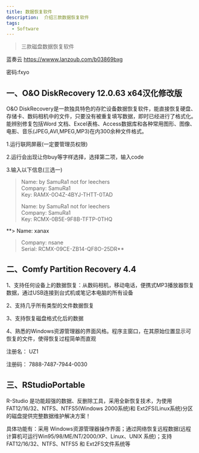 ```yaml
---
title: 数据恢复软件
description:  介绍三款数据恢复软件
tags:
  - Software
---
```


> 三款磁盘数据恢复软件

蓝奏云 https://wwww.lanzoub.com/b03869bxg  

密码:fxyo

## 一、O&O DiskRecovery 12.0.63 x64汉化修改版

O&O DiskRecovery是一款独具特色的存贮设备数据恢复软件，能直接恢复硬盘、存储卡、数码相机中的文件，只要没有被重复填写数据，即时已经进行了格式化。能辨别修复包括Word 文档、Excel表格、Access数据库和各种常用图形、图像、电影、音乐(JPEG,AVI,MPEG,MP3)在内300余种文件格式。

1.运行联网屏蔽(一定要管理员权限)

2.运行会出现让你buy等字样选择，选择第二项，输入code

3.输入以下信息(三选一)

> Name: by SamuRa1 not for leechers  
> Company: SamuRa1  
> Key: RAMX-0O4Z-4BYJ-THTT-0TAD
> 
> Name: by SamuRa1 not for leechers  
> Company: SamuRa1  
> Key: RCMX-0B5E-9F8B-TFTP-0THQ
> 
**> Name: xanax  
> Company: nsane  
> Serial: RCMX-09CE-ZB14-QF8O-25DR**


## 二、Comfy Partition Recovery 4.4

1、支持任何设备上的数据恢复：从数码相机，移动电话，便携式MP3播放器恢复数据，通过USB连接到台式机或笔记本电脑的所有设备

2、支持几乎所有类型的文件数据恢复

3、支持恢复磁盘格式化后的数据

4、熟悉的Windows资源管理器的界面风格。程序主窗口，在其原始位置显示可恢复的文件，使得恢复过程简单而直观

注册名： UZ1

注册码： 7888-7487-7944-0030

## 三、RStudioPortable

R-Studio 是功能超强的数据、反删除工具，采用全新恢复技术，为使用 FAT12/16/32、NTFS、NTFS5(Windows 2000系统)和 Ext2FS(Linux系统)分区的磁盘提供完整数据维护解决方案！

具体功能有：采用 Windows资源管理器操作界面；通过网络恢复远程数据(远程计算机可运行Win95/98/ME/NT/2000/XP、Linux、UNIX 系统)；支持 FAT12/16/32、NTFS、NTFS5 和 Ext2FS文件系统等



